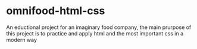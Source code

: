 # omnifood-html-css
An eductional project for an imaginary food company, the main prurpose of this project is to practice and apply html and the most important css in a modern way
